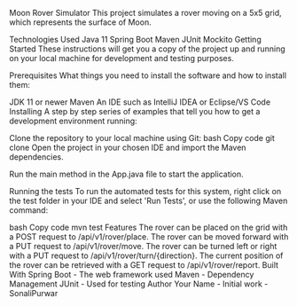 Moon Rover Simulator
This project simulates a rover moving on a 5x5 grid, which represents the surface of Moon.

Technologies Used
Java 11
Spring Boot
Maven
JUnit
Mockito
Getting Started
These instructions will get you a copy of the project up and running on your local machine for development and testing purposes.

Prerequisites
What things you need to install the software and how to install them:

JDK 11 or newer
Maven
An IDE such as IntelliJ IDEA or Eclipse/VS Code
Installing
A step by step series of examples that tell you how to get a development environment running:

Clone the repository to your local machine using Git:
bash
Copy code
git clone 
Open the project in your chosen IDE and import the Maven dependencies.

Run the main method in the App.java file to start the application.

Running the tests
To run the automated tests for this system, right click on the test folder in your IDE and select 'Run Tests', or use the following Maven command:

bash
Copy code
mvn test
Features
The rover can be placed on the grid with a POST request to /api/v1/rover/place.
The rover can be moved forward with a PUT request to /api/v1/rover/move.
The rover can be turned left or right with a PUT request to /api/v1/rover/turn/{direction}.
The current position of the rover can be retrieved with a GET request to /api/v1/rover/report.
Built With
Spring Boot - The web framework used
Maven - Dependency Management
JUnit - Used for testing
Author
Your Name - Initial work - SonaliPurwar
